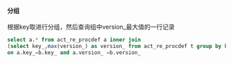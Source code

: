 #### 分组

根据key取进行分组，然后查询组中version_最大值的一行记录

```sql
select a.* from act_re_procdef a inner join  
(select key_,max(version_) as version_ from act_re_procdef t group by key_) b
on a.key_=b.key_ and a.version_ =b.version_
```

